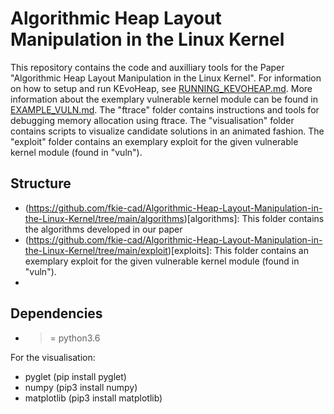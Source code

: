 # Algorithmic Heap Layout Manipulation in the Linux Kernel

This repository contains the code and auxilliary tools for the Paper "Algorithmic Heap Layout Manipulation in the Linux Kernel". For information on how to setup and run KEvoHeap, see [RUNNING_KEVOHEAP.md](https://github.com/fkie-cad/Algorithmic-Heap-Layout-Manipulation-in-the-Linux-Kernel/blob/main/RUNNING_KEVOHEAP.md). More information about the exemplary vulnerable kernel module can be found in [EXAMPLE_VULN.md](https://github.com/fkie-cad/Algorithmic-Heap-Layout-Manipulation-in-the-Linux-Kernel/blob/main/EXAMPLE_VULN.md). The "ftrace" folder contains instructions and tools for debugging memory allocation using ftrace. The "visualisation" folder contains scripts to visualize candidate solutions in an animated fashion. The "exploit" folder contains an exemplary exploit for the given vulnerable kernel module (found in "vuln").

## Structure

- (https://github.com/fkie-cad/Algorithmic-Heap-Layout-Manipulation-in-the-Linux-Kernel/tree/main/algorithms)[algorithms]: This folder contains the algorithms developed in our paper
- (https://github.com/fkie-cad/Algorithmic-Heap-Layout-Manipulation-in-the-Linux-Kernel/tree/main/exploit)[exploits]: This folder contains an exemplary exploit for the given vulnerable kernel module (found in "vuln").
- 

## Dependencies

- >= python3.6

For the visualisation:
- pyglet (pip install pyglet)
- numpy (pip3 install numpy)
- matplotlib (pip3 install matplotlib)
